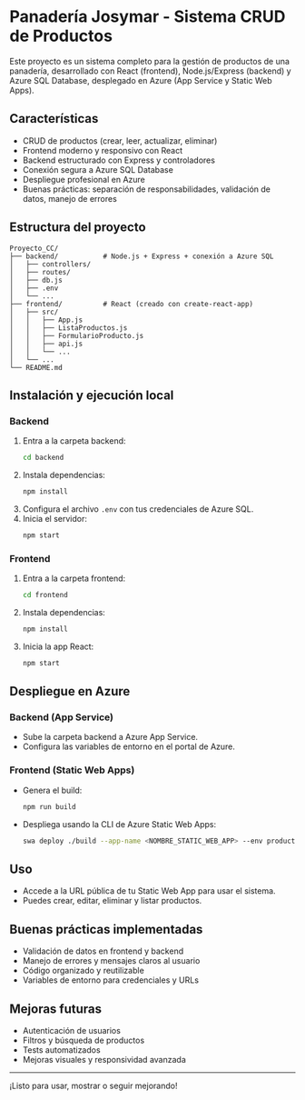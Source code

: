 # Panadería Josymar - Sistema CRUD de Productos

Este proyecto es un sistema completo para la gestión de productos de una panadería, desarrollado con React (frontend), Node.js/Express (backend) y Azure SQL Database, desplegado en Azure (App Service y Static Web Apps).

## Características
- CRUD de productos (crear, leer, actualizar, eliminar)
- Frontend moderno y responsivo con React
- Backend estructurado con Express y controladores
- Conexión segura a Azure SQL Database
- Despliegue profesional en Azure
- Buenas prácticas: separación de responsabilidades, validación de datos, manejo de errores

## Estructura del proyecto
```
Proyecto_CC/
├── backend/           # Node.js + Express + conexión a Azure SQL
│   ├── controllers/
│   ├── routes/
│   ├── db.js
│   ├── .env
│   └── ...
├── frontend/          # React (creado con create-react-app)
│   ├── src/
│   │   ├── App.js
│   │   ├── ListaProductos.js
│   │   ├── FormularioProducto.js
│   │   ├── api.js
│   │   └── ...
│   └── ...
└── README.md
```

## Instalación y ejecución local

### Backend
1. Entra a la carpeta backend:
   ```bash
   cd backend
   ```
2. Instala dependencias:
   ```bash
   npm install
   ```
3. Configura el archivo `.env` con tus credenciales de Azure SQL.
4. Inicia el servidor:
   ```bash
   npm start
   ```

### Frontend
1. Entra a la carpeta frontend:
   ```bash
   cd frontend
   ```
2. Instala dependencias:
   ```bash
   npm install
   ```
3. Inicia la app React:
   ```bash
   npm start
   ```

## Despliegue en Azure

### Backend (App Service)
- Sube la carpeta backend a Azure App Service.
- Configura las variables de entorno en el portal de Azure.

### Frontend (Static Web Apps)
- Genera el build:
  ```bash
  npm run build
  ```
- Despliega usando la CLI de Azure Static Web Apps:
  ```bash
  swa deploy ./build --app-name <NOMBRE_STATIC_WEB_APP> --env production --deployment-token <TOKEN>
  ```

## Uso
- Accede a la URL pública de tu Static Web App para usar el sistema.
- Puedes crear, editar, eliminar y listar productos.

## Buenas prácticas implementadas
- Validación de datos en frontend y backend
- Manejo de errores y mensajes claros al usuario
- Código organizado y reutilizable
- Variables de entorno para credenciales y URLs

## Mejoras futuras
- Autenticación de usuarios
- Filtros y búsqueda de productos
- Tests automatizados
- Mejoras visuales y responsividad avanzada

---

¡Listo para usar, mostrar o seguir mejorando!
